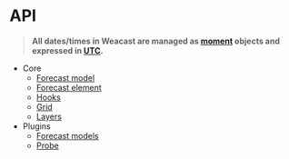 # API

> **All dates/times in Weacast are managed as [moment](https://momentjs.com) objects and expressed in [UTC](https://en.wikipedia.org/wiki/Coordinated_Universal_Time).**

* Core
  * [Forecast model](/api/FORECAST.MD)
  * [Forecast element](/api/ELEMENT.MD)
  * [Hooks](/api/HOOKS.MD)
  * [Grid](/api/GRID.MD)
  * [Layers](/api/LAYERS.MD)
* Plugins
  * [Forecast models](/api/PLUGIN.MD)
  * [Probe](/api/PROBE.MD)
  
